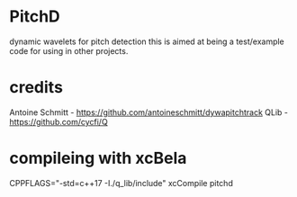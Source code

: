 # PitchD

dynamic wavelets for pitch detection
this is aimed at being a test/example code for using in other projects.


# credits 
Antoine Schmitt  - https://github.com/antoineschmitt/dywapitchtrack 
QLib - https://github.com/cycfi/Q



# compileing with xcBela
CPPFLAGS="-std=c++17 -I./q_lib/include" xcCompile pitchd